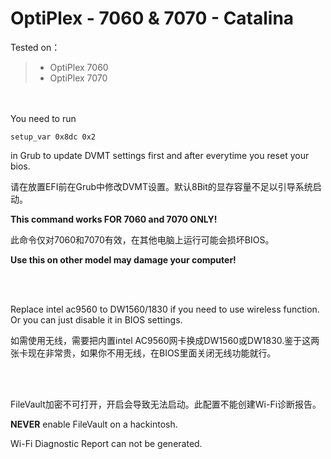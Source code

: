 # OptiPlex - 7060 & 7070 - Catalina


Tested on：

> * OptiPlex 7060 
> * OptiPlex 7070 

<br/><br/>
You need to run

` setup_var 0x8dc 0x2 `

in Grub to update DVMT settings first and after everytime you reset your bios.

请在放置EFI前在Grub中修改DVMT设置。默认8Bit的显存容量不足以引导系统启动。

**This command works FOR 7060 and 7070 ONLY!**

此命令仅对7060和7070有效，在其他电脑上运行可能会损坏BIOS。

**Use this on other model may damage your computer!**

<br/><br/>

Replace intel ac9560 to DW1560/1830 if you need to use wireless function. Or you can just disable it in BIOS settings.

如需使用无线，需要把内置intel AC9560网卡换成DW1560或DW1830.鉴于这两张卡现在非常贵，如果你不用无线，在BIOS里面关闭无线功能就行。



<br/>
<br/>

FileVault加密不可打开，开启会导致无法启动。此配置不能创建Wi-Fi诊断报告。

**NEVER** enable FileVault on a hackintosh. 

Wi-Fi Diagnostic Report can not be generated.
